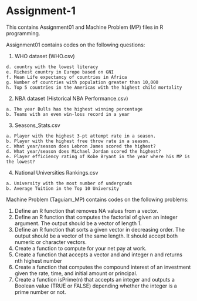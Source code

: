# Assignment-1
This contains Assignment01 and Machine Problem (MP) files in R programming.

Assignment01 contains codes on the following questions:
  1. WHO dataset (WHO.csv)

    d. country with the lowest literacy
    e. Richest country in Europe based on GNI
    f. Mean Life expectancy of countries in Africa
    g. Number of countries with population greater than 10,000
    h. Top 5 countries in the Americas with the highest child mortality

  2. NBA dataset (Historical NBA Performance.csv)

    a. The year Bulls has the highest winning percentage 
    b. Teams with an even win-loss record in a year

  3. Seasons_Stats.csv

    a. Player with the highest 3-pt attempt rate in a season. 
    b. Player with the highest free throw rate in a season. 
    c. What year/season does Lebron James scored the highest? 
    d. What year/season does Michael Jordan scored the highest? 
    e. Player efficiency rating of Kobe Bryant in the year where his MP is the lowest?

  4. National Universities Rankings.csv

    a. University with the most number of undergrads 
    b. Average Tuition in the Top 10 University


Machine Problem (Taguiam_MP) contains codes on the following problems:
  1. Define an R function that removes NA values from a vector.
  2. Define an R function that computes the factorial of given an integer argument. The output should be a vector of length 1.
  3. Define an R function that sorts a given vector in decreasing order. The output should be a vector of the same length. It should accept both numeric or character vectors.
  4. Create a function to compute for your net pay at work.
  5. Create a function that accepts a vector and and integer n and returns nth highest number
  6. Create a function that computes the compound interest of an investment given the rate, time, and initial amount or principal.
  7. Create a function isPrime(n) that accepts an integer and outputs a Boolean value (TRUE or FALSE) depending whether the integer is a prime number or not.
  
